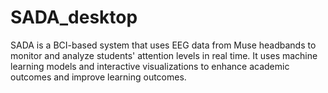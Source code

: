 # SADA_desktop
SADA is a BCI-based system that uses EEG data from Muse headbands to monitor and analyze students' attention levels in real time. It uses machine learning models and interactive visualizations to enhance academic outcomes and improve learning outcomes.